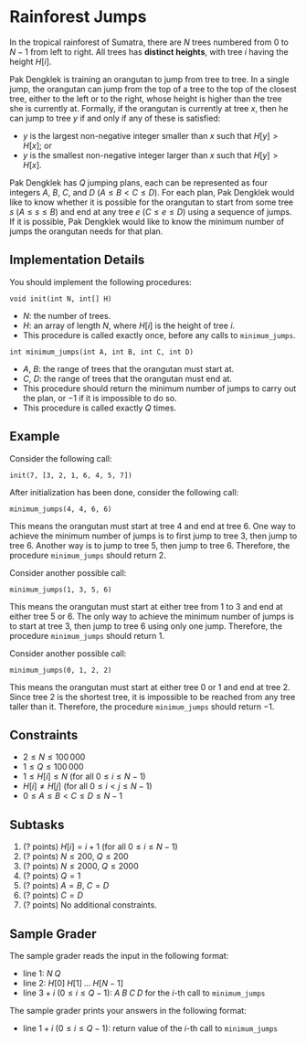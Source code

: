 # Rainforest Jumps

In the tropical rainforest of Sumatra, there are $N$ trees numbered from $0$ to $N - 1$ from left to right.
All trees has **distinct heights**, with tree $i$ having the height $H[i]$.

Pak Dengklek is training an orangutan to jump from tree to tree.
In a single jump, the orangutan can jump from the top of a tree to the top of the closest tree, either to the left or to the right, whose height is higher than the tree she is currently at.
Formally, if the orangutan is currently at tree $x$, then he can jump to tree $y$ if and only if any of these is satisfied:

- $y$ is the largest non-negative integer smaller than $x$ such that $H[y] > H[x]$; or
- $y$ is the smallest non-negative integer larger than $x$ such that $H[y] > H[x]$.

Pak Dengklek has $Q$ jumping plans, each can be represented as four integers $A$, $B$, $C$, and $D$ ($A \le B < C \le D$).
For each plan, Pak Dengklek would like to know whether it is possible for the orangutan to start from some tree $s$ ($A \le s \le B$) and end at any tree $e$ ($C \le e \le D$) using a sequence of jumps.
If it is possible, Pak Dengklek would like to know the minimum number of jumps the orangutan needs for that plan.

## Implementation Details

You should implement the following procedures:

```
void init(int N, int[] H)
```

* $N$: the number of trees.
* $H$: an array of length $N$, where $H[i]$ is the height of tree $i$.
* This procedure is called exactly once, before any calls to `minimum_jumps`.

```
int minimum_jumps(int A, int B, int C, int D)
```

* $A$, $B$: the range of trees that the orangutan must start at.
* $C$, $D$: the range of trees that the orangutan must end at.
* This procedure should return the minimum number of jumps to carry out the plan, or $-1$ if it is impossible to do so.
* This procedure is called exactly $Q$ times.

## Example

Consider the following call:

```
init(7, [3, 2, 1, 6, 4, 5, 7])
```

After initialization has been done, consider the following call:

```
minimum_jumps(4, 4, 6, 6)
```

This means the orangutan must start at tree $4$ and end at tree $6$.
One way to achieve the minimum number of jumps is to first jump to tree $3$, then jump to tree $6$.
Another way is to jump to tree $5$, then jump to tree $6$.
Therefore, the procedure `minimum_jumps` should return $2$.

Consider another possible call:

```
minimum_jumps(1, 3, 5, 6)
```

This means the orangutan must start at either tree from $1$ to $3$ and end at either tree $5$ or $6$.
The only way to achieve the minimum number of jumps is to start at tree $3$, then jump to tree $6$ using only one jump.
Therefore, the procedure `minimum_jumps` should return $1$.

Consider another possible call:

```
minimum_jumps(0, 1, 2, 2)
```

This means the orangutan must start at either tree $0$ or $1$ and end at tree $2$.
Since tree $2$ is the shortest tree, it is impossible to be reached from any tree taller than it.
Therefore, the procedure `minimum_jumps` should return $-1$.

## Constraints

* $2 \le N \le 100\,000$
* $1 \le Q \le 100\,000$
* $1 \le H[i] \le N$ (for all $0 \le i \le N - 1$)
* $H[i] \neq H[j]$ (for all $0 \le i < j \le N - 1$)
* $0 \le A \le B < C \le D \le N - 1$

## Subtasks

1. (? points) $H[i] = i + 1$ (for all $0 \le i \le N - 1$)
1. (? points) $N \le 200$, $Q \le 200$
1. (? points) $N \le 2000$, $Q \le 2000$
1. (? points) $Q = 1$
1. (? points) $A = B$, $C = D$
1. (? points) $C = D$
1. (? points) No additional constraints.

## Sample Grader

The sample grader reads the input in the following format:

* line $1$: $N \; Q$
* line $2$: $H[0] \; H[1] \; \ldots \; H[N - 1]$
* line $3 + i$ ($0 \le i \le Q - 1$): $A \; B \; C \; D$ for the $i$-th call to `minimum_jumps`

The sample grader prints your answers in the following format:

* line $1 + i$ ($0 \le i \le Q - 1$): return value of the $i$-th call to `minimum_jumps`
